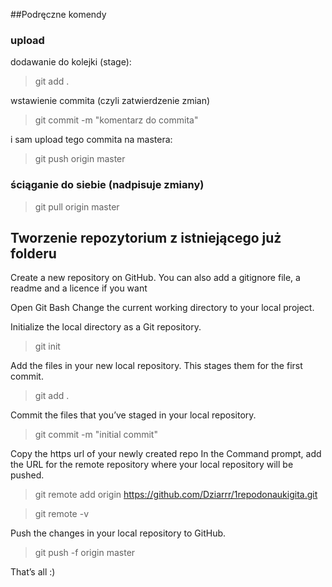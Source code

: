 ##Podręczne komendy
### upload
dodawanie do kolejki (stage):
> git add .

wstawienie commita (czyli zatwierdzenie zmian)
> git commit -m "komentarz do commita"

i sam upload tego commita na mastera:
> git push origin master
### ściąganie do siebie (nadpisuje zmiany)

> git pull origin master


## Tworzenie repozytorium z istniejącego już folderu
Create a new repository on GitHub. You can also add a gitignore file, a readme and a licence if you want
 
Open Git Bash
Change the current working directory to your local project.

Initialize the local directory as a Git repository.
> git init

Add the files in your new local repository. This stages them for the first commit.
> git add .

Commit the files that you’ve staged in your local repository.
> git commit -m "initial commit"

Copy the https url of your newly created repo
In the Command prompt, add the URL for the remote repository where your local repository will be pushed.

> git remote add origin https://github.com/Dziarrr/1repodonaukigita.git

> git remote -v

Push the changes in your local repository to GitHub.

> git push -f origin master

That’s all :)
